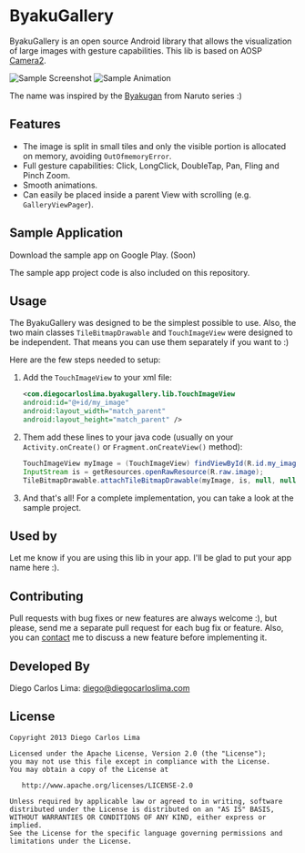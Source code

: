 # ByakuGallery
ByakuGallery is an open source Android library that allows the visualization of large images with gesture capabilities. This lib is based on AOSP [Camera2](https://android.googlesource.com/platform/packages/apps/Camera2/).

![Sample Screenshot](https://github.com/diegocarloslima/ByakuGallery/raw/master/sample.png)&nbsp;![Sample Animation](https://github.com/diegocarloslima/ByakuGallery/raw/master/sample_animation.gif)

The name was inspired by the [Byakugan](http://naruto.wikia.com/wiki/Byakugan) from Naruto series :)

## Features
- The image is split in small tiles and only the visible portion is allocated on memory, avoiding `OutOfmemoryError`.
- Full gesture capabilities: Click, LongClick, DoubleTap, Pan, Fling and Pinch Zoom.
- Smooth animations.
- Can easily be placed inside a parent View with scrolling (e.g. `GalleryViewPager`).

## Sample Application
Download the sample app on Google Play. (Soon)

The sample app project code is also included on this repository.

## Usage
The ByakuGallery was designed to be the simplest possible to use. Also, the two main classes `TileBitmapDrawable` and `TouchImageView` were designed to be independent. That means you can use them separately if you want to :)

Here are the few steps needed to setup:

1. Add the `TouchImageView` to your xml file:

    ```xml
    <com.diegocarloslima.byakugallery.lib.TouchImageView
    android:id="@+id/my_image"
    android:layout_width="match_parent"
    android:layout_height="match_parent" />
    ```
2. Them add these lines to your java code (usually on your `Activity.onCreate()` or `Fragment.onCreateView()` method):

    ```java
    TouchImageView myImage = (TouchImageView) findViewById(R.id.my_image);
    InputStream is = getResources.openRawResource(R.raw.image);
    TileBitmapDrawable.attachTileBitmapDrawable(myImage, is, null, null);
    ```
3. And that's all! For a complete implementation, you can take a look at the sample project.

## Used by

Let me know if you are using this lib in your app. I'll be glad to put your app name here :).

## Contributing

Pull requests with bug fixes or new features are always welcome :), but please, send me a separate pull request for each bug fix or feature. Also, you can [contact](mailto:diego@diegocarloslima.com) me to discuss a new feature before implementing it.

## Developed By

Diego Carlos Lima: <diego@diegocarloslima.com>

## License

    Copyright 2013 Diego Carlos Lima

    Licensed under the Apache License, Version 2.0 (the "License");
    you may not use this file except in compliance with the License.
    You may obtain a copy of the License at

       http://www.apache.org/licenses/LICENSE-2.0

    Unless required by applicable law or agreed to in writing, software
    distributed under the License is distributed on an "AS IS" BASIS,
    WITHOUT WARRANTIES OR CONDITIONS OF ANY KIND, either express or implied.
    See the License for the specific language governing permissions and
    limitations under the License.
